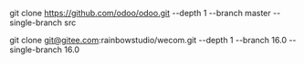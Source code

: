 git clone https://github.com/odoo/odoo.git --depth 1 --branch master --single-branch src

git clone git@gitee.com:rainbowstudio/wecom.git --depth 1 --branch 16.0 --single-branch 16.0